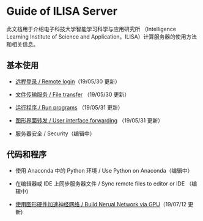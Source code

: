 # Guide of ILISA Server

此文档用于介绍电子科技大学智能学习科学与应用研究所 （Intelligence Learning Institute of Science and Application，ILISA）计算服务器的使用方法和相关信息。

## 基本使用

* [远程登录 / Remote login](./contents/远程登录.md)（19/05/30 更新）

* [文件传输服务 / File transfer](./contents/文件传输服务.md) （19/05/30 更新）

* [运行程序 / Run programs](./contents/运行程序.md) （19/05/31 更新）

* [图形界面转发 / User interface forwarding](./contents/图形界面转发.md) （19/05/31 更新）

* 服务器安全 / Security（编辑中）
  

## 代码和程序

* 使用 Anaconda 中的 Python 环境 / Use Python on Anaconda（编辑中）

* 在编辑器或 IDE 上同步服务器文件 / Sync remote files to editor or IDE （编辑中)

* [使用图形硬件加速神经网络 / Build Nerual Network via GPU](./contents/use_gpu.md)（19/07/12 更新)

